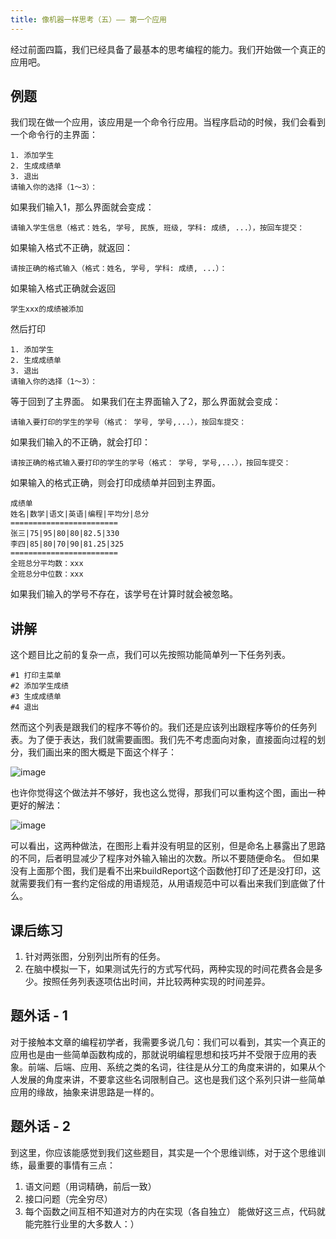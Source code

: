 ```yaml
---
title: 像机器一样思考（五）—— 第一个应用
---
```


经过前面四篇，我们已经具备了最基本的思考编程的能力。我们开始做一个真正的应用吧。


## 例题

我们现在做一个应用，该应用是一个命令行应用。当程序启动的时候，我们会看到一个命令行的主界面：

```
1. 添加学生
2. 生成成绩单
3. 退出
请输入你的选择（1～3）：
```

如果我们输入1，那么界面就会变成：
```
请输入学生信息（格式：姓名, 学号, 民族, 班级, 学科: 成绩, ...），按回车提交：
```

如果输入格式不正确，就返回：
```
请按正确的格式输入（格式：姓名, 学号, 学科: 成绩, ...）：
```

如果输入格式正确就会返回
```
学生xxx的成绩被添加
```

然后打印
```
1. 添加学生
2. 生成成绩单
3. 退出
请输入你的选择（1～3）：
```
等于回到了主界面。
如果我们在主界面输入了2，那么界面就会变成：

```
请输入要打印的学生的学号（格式： 学号, 学号,...），按回车提交：
```

如果我们输入的不正确，就会打印：

```
请按正确的格式输入要打印的学生的学号（格式： 学号, 学号,...），按回车提交：
```

如果输入的格式正确，则会打印成绩单并回到主界面。

```
成绩单
姓名|数学|语文|英语|编程|平均分|总分 
========================
张三|75|95|80|80|82.5|330
李四|85|80|70|90|81.25|325
========================
全班总分平均数：xxx
全班总分中位数：xxx
```

如果我们输入的学号不存在，该学号在计算时就会被忽略。

## 讲解

这个题目比之前的复杂一点，我们可以先按照功能简单列一下任务列表。

```
#1 打印主菜单
#2 添加学生成绩
#3 生成成绩单
#4 退出
```

然而这个列表是跟我们的程序不等价的。我们还是应该列出跟程序等价的任务列表。为了便于表达，我们就需要画图。我们先不考虑面向对象，直接面向过程的划分，我们画出来的图大概是下面这个样子：

![image][1]

也许你觉得这个做法并不够好，我也这么觉得，那我们可以重构这个图，画出一种更好的解法：

![image][2]


可以看出，这两种做法，在图形上看并没有明显的区别，但是命名上暴露出了思路的不同，后者明显减少了程序对外输入输出的次数。所以不要随便命名。
但如果没有上面那个图，我们是看不出来buildReport这个函数他打印了还是没打印，这就需要我们有一套约定俗成的用语规范，从用语规范中可以看出来我们到底做了什么。

## 课后练习

1. 针对两张图，分别列出所有的任务。
2. 在脑中模拟一下，如果测试先行的方式写代码，两种实现的时间花费各会是多少。按照任务列表逐项估出时间，并比较两种实现的时间差异。

## 题外话 - 1

对于接触本文章的编程初学者，我需要多说几句：我们可以看到，其实一个真正的应用也是由一些简单函数构成的，那就说明编程思想和技巧并不受限于应用的表象。前端、后端、应用、系统之类的名词，往往是从分工的角度来讲的，如果从个人发展的角度来讲，不要拿这些名词限制自己。这也是我们这个系列只讲一些简单应用的缘故，抽象来讲思路是一样的。


## 题外话 - 2

到这里，你应该能感觉到我们这些题目，其实是一个个思维训练，对于这个思维训练，最重要的事情有三点：
1. 语文问题（用词精确，前后一致）
2. 接口问题（完全穷尽）
3. 每个函数之间互相不知道对方的内在实现（各自独立）
能做好这三点，代码就能完胜行业里的大多数人：）

  [1]: https://upload-images.jianshu.io/upload_images/5773421-7ecadb5b3b6d20e1.png?imageMogr2/auto-orient/strip%7CimageView2/2/w/1240


  [2]:  https://upload-images.jianshu.io/upload_images/5773421-6f771b667427b66d.png?imageMogr2/auto-orient/strip%7CimageView2/2/w/1240
